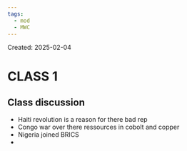 ```yaml
---
tags:
  - mod
  - MWC
---
```

Created: 2025-02-04

# CLASS 1

## Class discussion
- Haiti revolution is a reason for there bad rep
- Congo war over there ressources in cobolt and copper
- Nigeria joined BRICS
- 